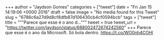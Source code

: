 
+++
author = "Jaydson Gomes"
categories = ["tweet"]
date = "Fri Jan 15 14:19:06 +0000 2016"
draft = false
image = "No media found for this Tweet"
slug = "6786c6a27d9d8cf8dfb87d106430cb4cf0594bcb"
tags = ["tweet"]
title = """Parece que esse é o ano d..."""
tweet = true
tweet_url = "https://twitter.com/jaydson/status/688002472674242560"
+++
Parece que esse é o ano da Microsoft. Só bola dentro. https://t.co/WO0nh4COHl
